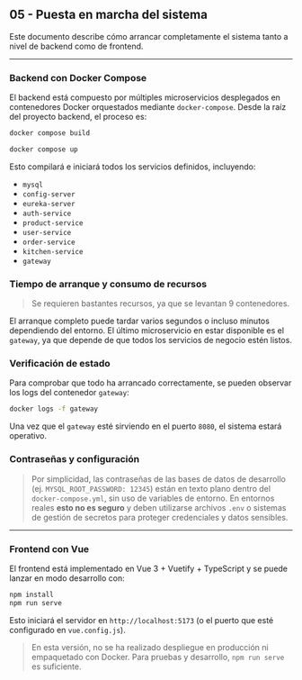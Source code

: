 ## 05 - Puesta en marcha del sistema

Este documento describe cómo arrancar completamente el sistema tanto a nivel de backend como de frontend.

---

### Backend con Docker Compose

El backend está compuesto por múltiples microservicios desplegados en contenedores Docker orquestados mediante `docker-compose`. Desde la raíz del proyecto backend, el proceso es:

```bash
docker compose build
```

```bash
docker compose up
```

Esto compilará e iniciará todos los servicios definidos, incluyendo:

* `mysql`
* `config-server`
* `eureka-server`
* `auth-service`
* `product-service`
* `user-service`
* `order-service`
* `kitchen-service`
* `gateway`

### Tiempo de arranque y consumo de recursos

> Se requieren bastantes recursos, ya que se levantan 9 contenedores.

El arranque completo puede tardar varios segundos o incluso minutos dependiendo del entorno. El último microservicio en estar disponible es el `gateway`, ya que depende de que todos los servicios de negocio estén listos.

### Verificación de estado

Para comprobar que todo ha arrancado correctamente, se pueden observar los logs del contenedor `gateway`:

```bash
docker logs -f gateway
```

Una vez que el `gateway` esté sirviendo en el puerto `8080`, el sistema estará operativo.

### Contraseñas y configuración

> Por simplicidad, las contraseñas de las bases de datos de desarrollo (ej. `MYSQL_ROOT_PASSWORD: 12345`) están en texto plano dentro del `docker-compose.yml`, sin uso de variables de entorno. En entornos reales **esto no es seguro** y deben utilizarse archivos `.env` o sistemas de gestión de secretos para proteger credenciales y datos sensibles.

---

### Frontend con Vue

El frontend está implementado en Vue 3 + Vuetify + TypeScript y se puede lanzar en modo desarrollo con:

```bash
npm install
npm run serve
```

Esto iniciará el servidor en `http://localhost:5173` (o el puerto que esté configurado en `vue.config.js`).

> En esta versión, no se ha realizado despliegue en producción ni empaquetado con Docker. Para pruebas y desarrollo, `npm run serve` es suficiente.

<div style="page-break-after: always;"></div>